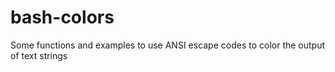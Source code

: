 # bash-colors
Some functions and examples to use ANSI escape codes to color the output of text strings
